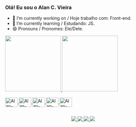 ### Olá! Eu sou o Alan C. Vieira

- 🔭 I’m currently working on / Hoje trabalho com: Front-end.
- 🌱 I’m currently learning / Estudando: JS.
- 😄 Pronouns / Pronomes: Ele/Dele.

<div>
  <a href="https://github.com/AlanCVieira">
  <img height="180em" src="https://github-readme-stats.vercel.app/api?username=alancvieira&show_icons=true&theme=dark&include_all_commits=true&count_private=true"/>
  <img height="180em" src="https://github-readme-stats.vercel.app/api/top-langs/?username=alancvieira&layout=compact&langs_count=16&theme=dark"/>
</div>

<div style="display: inline_block"><br>
  <img align="center" alt="Alan-CSS" height="30" width="40" src="https://cdn.jsdelivr.net/gh/devicons/devicon/icons/html5/html5-original.svg"/>
  <img align="center" alt="Alan-CSS" height="30" width="40" src="https://cdn.jsdelivr.net/gh/devicons/devicon/icons/css3/css3-original.svg"/>
  <img align="center" alt="Alan-CSS" height="30" width="40" src="https://cdn.jsdelivr.net/gh/devicons/devicon/icons/javascript/javascript-original.svg"/>
  <img align="center" alt="Alan-CSS" height="30" width="40" src="https://cdn.jsdelivr.net/gh/devicons/devicon/icons/photoshop/photoshop-line.svg"/>
  <img align="center" alt="Alan-CSS" height="30" width="40" src="https://cdn.jsdelivr.net/gh/devicons/devicon/icons/illustrator/illustrator-line.svg"/>
<div/>
  
##
  
<div align="center">
  <a href="https://www.facebook.com/steve.acvieira" target="_blank">
    <img src="https://img.shields.io/badge/Facebook-1877F2?style=for-the-badge&logo=facebook&logoColor=white" target="_blank"/>
  <a/>
  <a href="https://www.instagram.com/eusoukaz/" target="_blank">
    <img src="https://img.shields.io/badge/Instagram-E4405F?style=for-the-badge&logo=instagram&logoColor=white"/>
  <a/>
  <a href="https://www.linkedin.com/in/alan-cleiton-vieira/" target="_blank">
    <img src="https://img.shields.io/badge/LinkedIn-0077B5?style=for-the-badge&logo=linkedin&logoColor=white"/>
  <a/>
  <a href="mailto:vieiraalanc@gmail.com" target="_blank">
    <img src="https://img.shields.io/badge/Gmail-D14836?style=for-the-badge&logo=gmail&logoColor=white"/>
  <a/>
<div/>
